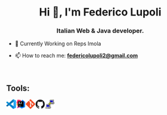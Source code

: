 <h1 align="center">Hi 👋, I'm Federico Lupoli</h1>
<h3 align="center">Italian Web & Java developer.</h3>

- 🔭 Currently Working on Reps Imola

- 📫 How to reach me: **federicolupoli2@gmail.com**
<br/>

## Tools:
<img align="left" alt="Visual Studio Code" width="26px" src="https://github.com/devicons/devicon/blob/master/icons/vscode/vscode-original.svg"/>
<img align="left" alt="IntelliJ" width="26px" src="https://github.com/devicons/devicon/blob/master/icons/intellij/intellij-original.svg"/>
<img align="left" alt="Git" width="26px" src="https://github.com/devicons/devicon/blob/master/icons/git/git-plain.svg"/>
<img align="left" alt="GitHub" width="26px" src="https://github.com/devicons/devicon/blob/master/icons/github/github-original.svg"/>
<img align="left" alt="Putty" width="26px" src="https://github.com/devicons/devicon/blob/master/icons/putty/putty-original.svg"/>
<br/><br/>

